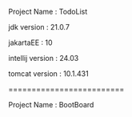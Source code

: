 Project Name : TodoList 

jdk version : 21.0.7

jakartaEE : 10

intellij version : 24.03

tomcat version : 10.1.431 


=========================


Project Name : BootBoard

